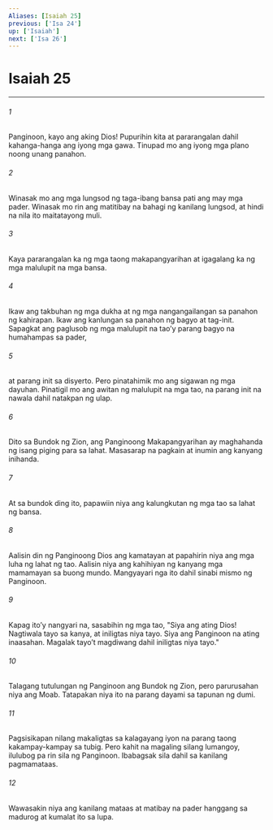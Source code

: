 ```yaml
---
Aliases: [Isaiah 25]
previous: ['Isa 24']
up: ['Isaiah']
next: ['Isa 26']
---
```

# Isaiah 25

***

###### 1
Panginoon, kayo ang aking Dios! Pupurihin kita at pararangalan dahil kahanga-hanga ang iyong mga gawa. Tinupad mo ang iyong mga plano noong unang panahon. 

###### 2
Winasak mo ang mga lungsod ng taga-ibang bansa pati ang may mga pader. Winasak mo rin ang matitibay na bahagi ng kanilang lungsod, at hindi na nila ito maitatayong muli. 

###### 3
Kaya pararangalan ka ng mga taong makapangyarihan at igagalang ka ng mga malulupit na mga bansa. 

###### 4
Ikaw ang takbuhan ng mga dukha at ng mga nangangailangan sa panahon ng kahirapan. Ikaw ang kanlungan sa panahon ng bagyo at tag-init. Sapagkat ang paglusob ng mga malulupit na taoʼy parang bagyo na humahampas sa pader, 

###### 5
at parang init sa disyerto. Pero pinatahimik mo ang sigawan ng mga dayuhan. Pinatigil mo ang awitan ng malulupit na mga tao, na parang init na nawala dahil natakpan ng ulap. 

###### 6
Dito sa Bundok ng Zion, ang Panginoong Makapangyarihan ay maghahanda ng isang piging para sa lahat. Masasarap na pagkain at inumin ang kanyang inihanda. 

###### 7
At sa bundok ding ito, papawiin niya ang kalungkutan ng mga tao sa lahat ng bansa. 

###### 8
Aalisin din ng Panginoong Dios ang kamatayan at papahirin niya ang mga luha ng lahat ng tao. Aalisin niya ang kahihiyan ng kanyang mga mamamayan sa buong mundo. Mangyayari nga ito dahil sinabi mismo ng Panginoon. 

###### 9
Kapag itoʼy nangyari na, sasabihin ng mga tao, "Siya ang ating Dios! Nagtiwala tayo sa kanya, at iniligtas niya tayo. Siya ang Panginoon na ating inaasahan. Magalak tayoʼt magdiwang dahil iniligtas niya tayo." 

###### 10
Talagang tutulungan ng Panginoon ang Bundok ng Zion, pero parurusahan niya ang Moab. Tatapakan niya ito na parang dayami sa tapunan ng dumi. 

###### 11
Pagsisikapan nilang makaligtas sa kalagayang iyon na parang taong kakampay-kampay sa tubig. Pero kahit na magaling silang lumangoy, ilulubog pa rin sila ng Panginoon. Ibabagsak sila dahil sa kanilang pagmamataas. 

###### 12
Wawasakin niya ang kanilang mataas at matibay na pader hanggang sa madurog at kumalat ito sa lupa.
